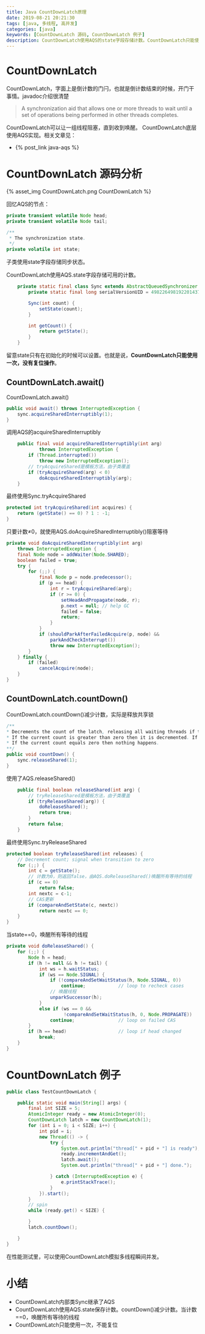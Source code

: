 ```yaml
---
title: Java CountDownLatch原理
date: 2019-08-21 20:21:30
tags: [java, 多线程, 高并发]
categories: [java]
keywords: [CountDownLatch 源码, CountDownLatch 例子]
description: CountDownLatch使用AQS的state字段存储计数。CountDownLatch只能使用一次，没有复位操作
---
```


# CountDownLatch

CountDownLatch，字面上是倒计数的门闩，也就是倒计数结束的时候，开门干事情。javadoc介绍很清楚
>A synchronization aid that allows one or more threads to wait until a set of operations being performed in other threads completes.

CountDownLatch可以让一组线程阻塞，直到收到唤醒。
CountDownLatch底层使用AQS实现。相关文章见：
- {% post_link java-aqs %}

# CountDownLatch 源码分析

{% asset_img CountDownLatch.png CountDownLatch %}

<!-- more -->

回忆AQS的节点：
```java
private transient volatile Node head;
private transient volatile Node tail;

/**
 * The synchronization state.
 */
private volatile int state;
```
子类使用state字段存储同步状态。

CountDownLatch使用AQS.state字段存储可用的计数。
```java
    private static final class Sync extends AbstractQueuedSynchronizer {
        private static final long serialVersionUID = 4982264981922014374L;

        Sync(int count) {
            setState(count);
        }

        int getCount() {
            return getState();
        }
    }
```
留意state只有在初始化的时候可以设置。也就是说，**CountDownLatch只能使用一次，没有复位操作**。

## CountDownLatch.await()

CountDownLatch.await()
```java
public void await() throws InterruptedException {
    sync.acquireSharedInterruptibly(1);
}
```
调用AQS的acquireSharedInterruptibly
```java
    public final void acquireSharedInterruptibly(int arg)
            throws InterruptedException {
        if (Thread.interrupted())
            throw new InterruptedException();
        // tryAcquireShared是模板方法，由子类覆盖
        if (tryAcquireShared(arg) < 0)
            doAcquireSharedInterruptibly(arg);
    }
```
最终使用Sync.tryAcquireShared
```java
protected int tryAcquireShared(int acquires) {
    return (getState() == 0) ? 1 : -1;
}
```
只要计数≠0，就使用AQS.doAcquireSharedInterruptibly()阻塞等待
```java
private void doAcquireSharedInterruptibly(int arg)
    throws InterruptedException {
    final Node node = addWaiter(Node.SHARED);
    boolean failed = true;
    try {
        for (;;) {
            final Node p = node.predecessor();
            if (p == head) {
                int r = tryAcquireShared(arg);
                if (r >= 0) {
                    setHeadAndPropagate(node, r);
                    p.next = null; // help GC
                    failed = false;
                    return;
                }
            }
            if (shouldParkAfterFailedAcquire(p, node) &&
                parkAndCheckInterrupt())
                throw new InterruptedException();
        }
    } finally {
        if (failed)
            cancelAcquire(node);
    }
}
```

## CountDownLatch.countDown()

CountDownLatch.countDown()减少计数，实际是释放共享锁
```java
/**
* Decrements the count of the latch, releasing all waiting threads if the count reaches zero.
* If the current count is greater than zero then it is decremented. If the new count is zero then all waiting threads are re-enabled for thread scheduling purposes.
* If the current count equals zero then nothing happens.
**/
public void countDown() {
    sync.releaseShared(1);
}
```
使用了AQS.releaseShared()
```java
    public final boolean releaseShared(int arg) {
        // tryReleaseShared是模板方法，由子类覆盖
        if (tryReleaseShared(arg)) {
            doReleaseShared();
            return true;
        }
        return false;
    }
```
最终使用Sync.tryReleaseShared
```java
protected boolean tryReleaseShared(int releases) {
    // Decrement count; signal when transition to zero
    for (;;) {
        int c = getState();
        // 计数为0，则返回false，由AQS.doReleaseShared()唤醒所有等待的线程
        if (c == 0)
            return false;
        int nextc = c-1;
        // CAS更新
        if (compareAndSetState(c, nextc))
            return nextc == 0;
    }
}
```
当state==0，唤醒所有等待的线程
```java
private void doReleaseShared() {
    for (;;) {
        Node h = head;
        if (h != null && h != tail) {
            int ws = h.waitStatus;
            if (ws == Node.SIGNAL) {
                if (!compareAndSetWaitStatus(h, Node.SIGNAL, 0))
                    continue;            // loop to recheck cases
                // 唤醒线程    
                unparkSuccessor(h);
            }
            else if (ws == 0 &&
                     !compareAndSetWaitStatus(h, 0, Node.PROPAGATE))
                continue;                // loop on failed CAS
        }
        if (h == head)                   // loop if head changed
            break;
    }
}
```

# CountDownLatch 例子

```java
public class TestCountDownLatch {

    public static void main(String[] args) {
        final int SIZE = 5;
        AtomicInteger ready = new AtomicInteger(0);
        CountDownLatch latch = new CountDownLatch(1);
        for (int i = 0; i < SIZE; i++) {
            int pid = i;
            new Thread(() -> {
                try {
                    System.out.println("thread[" + pid + "] is ready");
                    ready.incrementAndGet();
                    latch.await();
                    System.out.println("thread[" + pid + "] done.");

                } catch (InterruptedException e) {
                    e.printStackTrace();
                }
            }).start();
        }
        // spin
        while (ready.get() < SIZE) {

        }
        latch.countDown();

    }
}
```
在性能测试里，可以使用CountDownLatch模拟多线程瞬间并发。


# 小结

- CountDownLatch内部类Sync继承了AQS
- CountDownLatch使用AQS.state保存计数。countDown()减少计数。当计数==0，唤醒所有等待的线程
- CountDownLatch只能使用一次，不能复位
